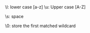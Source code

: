 \l: lower case [a-z]
\u: Upper case [A-Z]

\s: space

[^<pattern>]: not include the pattern
[pattern]: include the pattern

\0: store the first matched wildcard
